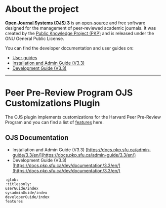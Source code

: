 # About the project

**[Open Journal Systems (OJS) 3](https://pkp.sfu.ca/software/ojs/)** is an [open-source](https://github.com/pkp) and free software designed for the management of peer-reviewed academic journals. It was created by the [Public Knowledge Project (PKP)](https://pkp.sfu.ca/) and is released under the GNU General Public License.

You can find the developer documentation and user guides on: 

 - [User guides](https://docs.pkp.sfu.ca/)
 - [Installation and Admin Guide (V3.3)](https://docs.pkp.sfu.ca/admin-guide/3.3/en/)
 - [Development Guide (V3.3)](https://docs.pkp.sfu.ca/dev/documentation/3.3/en/)
____
# Peer Pre-Review Program OJS Customizations Plugin

The OJS plugin implements customizations for the Harvard Peer Pre-Review Program and you can find a list of [features](features) here.

## OJS Documentation
 - Installation and Admin Guide (V3.3) [https://docs.pkp.sfu.ca/admin-guide/3.3/en/](https://docs.pkp.sfu.ca/admin-guide/3.3/en/)
 - Development Guide (V3.3) [https://docs.pkp.sfu.ca/dev/documentation/3.3/en/](https://docs.pkp.sfu.ca/dev/documentation/3.3/en/)


```{toctree}
:glob:
:titlesonly:
userGuide/index
sysadminGuide/index
developerGuide/index
features